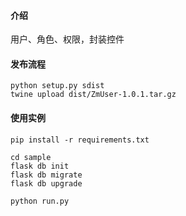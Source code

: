 #### 介绍

用户、角色、权限，封装控件

#### 发布流程

```
python setup.py sdist 
twine upload dist/ZmUser-1.0.1.tar.gz
```

#### 使用实例

```shell
pip install -r requirements.txt

cd sample
flask db init
flask db migrate
flask db upgrade

python run.py
```

